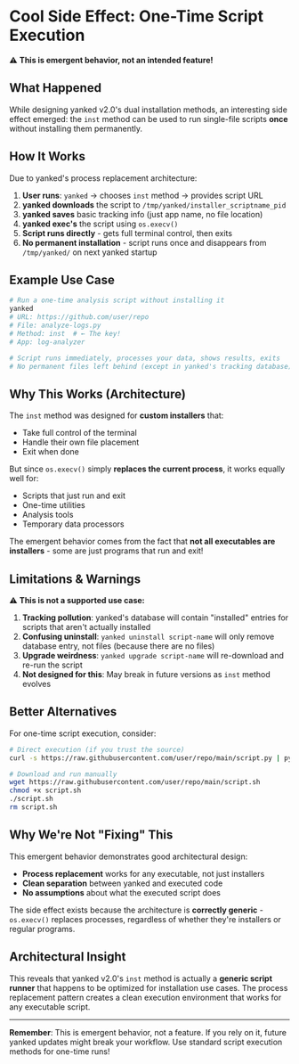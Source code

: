 # Cool Side Effect: One-Time Script Execution

⚠️ **This is emergent behavior, not an intended feature!**

## What Happened

While designing yanked v2.0's dual installation methods, an interesting side effect emerged: the `inst` method can be used to run single-file scripts **once** without installing them permanently.

## How It Works

Due to yanked's process replacement architecture:

1. **User runs**: `yanked` → chooses `inst` method → provides script URL
2. **yanked downloads** the script to `/tmp/yanked/installer_scriptname_pid`
3. **yanked saves** basic tracking info (just app name, no file location)  
4. **yanked exec's** the script using `os.execv()`
5. **Script runs directly** - gets full terminal control, then exits
6. **No permanent installation** - script runs once and disappears from `/tmp/yanked/` on next yanked startup

## Example Use Case

```bash
# Run a one-time analysis script without installing it
yanked
# URL: https://github.com/user/repo
# File: analyze-logs.py  
# Method: inst  # ← The key!
# App: log-analyzer

# Script runs immediately, processes your data, shows results, exits
# No permanent files left behind (except in yanked's tracking database)
```

## Why This Works (Architecture)

The `inst` method was designed for **custom installers** that:
- Take full control of the terminal
- Handle their own file placement
- Exit when done

But since `os.execv()` simply **replaces the current process**, it works equally well for:
- Scripts that just run and exit
- One-time utilities
- Analysis tools
- Temporary data processors

The emergent behavior comes from the fact that **not all executables are installers** - some are just programs that run and exit!

## Limitations & Warnings

⚠️ **This is not a supported use case:**

1. **Tracking pollution**: yanked's database will contain "installed" entries for scripts that aren't actually installed
2. **Confusing uninstall**: `yanked uninstall script-name` will only remove database entry, not files (because there are no files)
3. **Upgrade weirdness**: `yanked upgrade script-name` will re-download and re-run the script
4. **Not designed for this**: May break in future versions as `inst` method evolves

## Better Alternatives

For one-time script execution, consider:

```bash
# Direct execution (if you trust the source)
curl -s https://raw.githubusercontent.com/user/repo/main/script.py | python3

# Download and run manually
wget https://raw.githubusercontent.com/user/repo/main/script.sh
chmod +x script.sh
./script.sh
rm script.sh
```

## Why We're Not "Fixing" This

This emergent behavior demonstrates good architectural design:
- **Process replacement** works for any executable, not just installers
- **Clean separation** between yanked and executed code
- **No assumptions** about what the executed script does

The side effect exists because the architecture is **correctly generic** - `os.execv()` replaces processes, regardless of whether they're installers or regular programs.

## Architectural Insight

This reveals that yanked v2.0's `inst` method is actually a **generic script runner** that happens to be optimized for installation use cases. The process replacement pattern creates a clean execution environment that works for any executable script.

---

**Remember**: This is emergent behavior, not a feature. If you rely on it, future yanked updates might break your workflow. Use standard script execution methods for one-time runs!